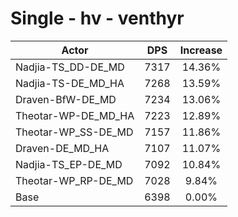 # Single - hv - venthyr
| Actor | DPS | Increase |
|---|:---:|:---:|
|Nadjia-TS_DD-DE_MD|7317|14.36%|
|Nadjia-TS-DE_MD_HA|7268|13.59%|
|Draven-BfW-DE_MD|7234|13.06%|
|Theotar-WP-DE_MD_HA|7223|12.89%|
|Theotar-WP_SS-DE_MD|7157|11.86%|
|Draven-DE_MD_HA|7107|11.07%|
|Nadjia-TS_EP-DE_MD|7092|10.84%|
|Theotar-WP_RP-DE_MD|7028|9.84%|
|Base|6398|0.00%|
